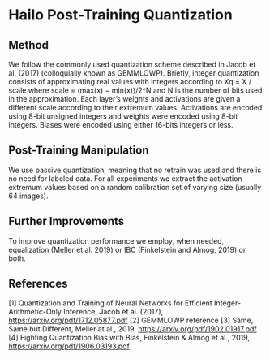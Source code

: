 # Hailo Post-Training Quantization


## Method

We follow the commonly used quantization scheme described in Jacob et al. (2017) (colloquially known as GEMMLOWP). Briefly, integer quantization consists of approximating real values with integers according to Xq = X / scale where scale = (max(x) − min(x))/2^N and N is the number of bits used in the approximation. Each layer’s weights and activations are given a different scale according to their extremum values. Activations are encoded using 8-bit unsigned integers and weights were encoded using 8-bit integers. Biases were encoded using either 16-bits integers or less. 

## Post-Training Manipulation

We use passive quantization, meaning that no retrain was used and there is no need for labeled data. For all experiments we extract the activation extremum values based on a random calibration set of varying size (usually 64 images). 

## Further Improvements

To improve quantization performance we employ, when needed, equalization (Meller et al. 2019) or IBC (Finkelstein and Almog, 2019) or both. 

## References
[1] Quantization and Training of Neural Networks for Efficient Integer-Arithmetic-Only Inference, Jacob et al. (2017), https://arxiv.org/pdf/1712.05877.pdf
[2] GEMMLOWP reference
[3] Same, Same but Different, Meller at al., 2019, https://arxiv.org/pdf/1902.01917.pdf
[4] Fighting Quantization Bias with Bias, Finkelstein & Almog et al., 2019, https://arxiv.org/pdf/1906.03193.pdf
